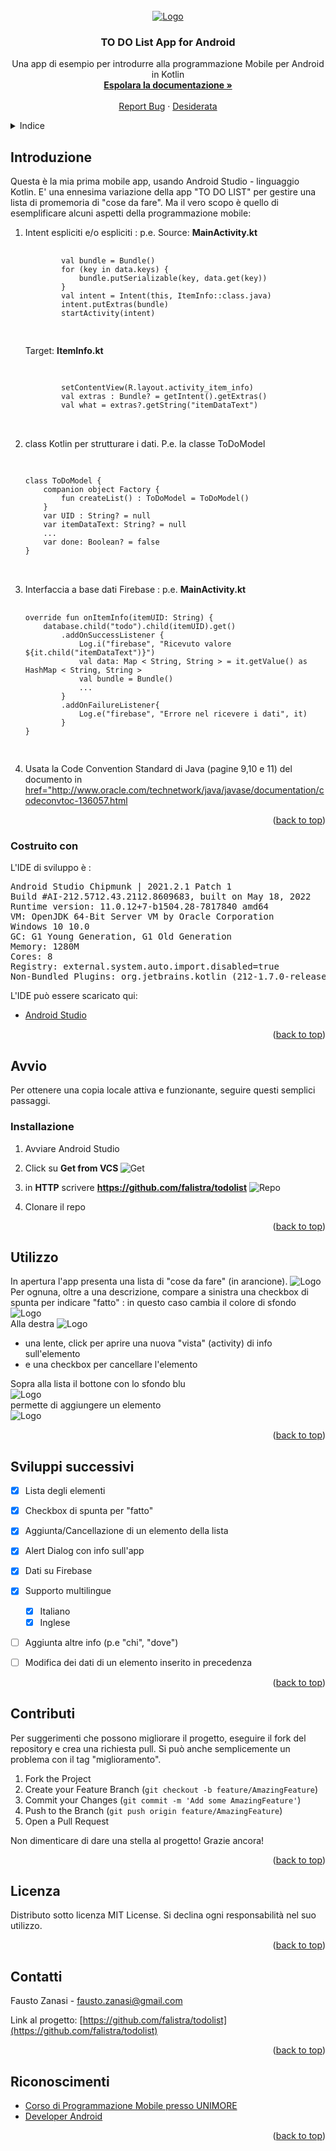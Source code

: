 <div id="top"></div>
<!--
[![Contributors][contributors-shield]][contributors-url]
[![Forks][forks-shield]][forks-url]
[![Stargazers][stars-shield]][stars-url]
[![Issues][issues-shield]][issues-url]
[![MIT License][license-shield]][license-url]
-->


<!-- PROJECT LOGO -->
<br />
<div align="center">
  <a href="https://github.com/falistra/todolist">
    <img src="images/todolist.png" alt="Logo">
  </a>

<h3 align="center">TO DO List App for Android</h3>

  <p align="center">
    Una app di esempio per introdurre alla programmazione Mobile per Android in Kotlin
    <br />
    <a href="https://github.com/falistra/todolist"><strong>Espolara la documentazione »</strong></a>
    <br />
    <br />
    <a href="https://github.com/falistra/todolist/issues">Report Bug</a>
    ·
    <a href="https://github.com/falistra/todolist/issues">Desiderata</a>
  </p>
</div>

<!-- TABLE OF CONTENTS -->
<details>
  <summary>Indice</summary>
  <ol>
    <li>
      <a href="#about-the-project">Il progetto</a>
      <ul>
        <li><a href="#built-with">Costruito con</a></li>
      </ul>
    </li>
    <li>
      <a href="#getting-started">Avvio</a>
      <ul>
        <li><a href="#prerequisites">Prerequisiti</a></li>
        <li><a href="#installation">Installazione</a></li>
      </ul>
    </li>
    <li><a href="#usage">Uso</a></li>
    <li><a href="#roadmap">Roadmap</a></li>
    <li><a href="#contributing">Contributing</a></li>
    <li><a href="#license">Licenza</a></li>
    <li><a href="#contact">Contatti</a></li>
    <li><a href="#acknowledgments">Riconoscimenti</a></li>
  </ol>
</details>


<!-- ABOUT THE PROJECT -->
## Introduzione

Questa è la mia prima mobile app, usando Android Studio - linguaggio Kotlin.
E' una ennesima variazione della app "TO DO LIST" per gestire una lista di promemoria di "cose da fare".
Ma il vero scopo è quello di esemplificare alcuni aspetti della programmazione mobile:

  <ol>
    <li> Intent espliciti e/o espliciti : p.e. Source: <b>MainActivity.kt</b>  <br>
    <pre>
    <code>    
        val bundle = Bundle()
        for (key in data.keys) {
            bundle.putSerializable(key, data.get(key))
        }
        val intent = Intent(this, ItemInfo::class.java)
        intent.putExtras(bundle)
        startActivity(intent)
    </code>
    </pre>
        Target: <b>ItemInfo.kt</b> <br>
    <pre>    
<code>
        setContentView(R.layout.activity_item_info)
        val extras : Bundle? = getIntent().getExtras()
        val what = extras?.getString("itemDataText")
</code>
    </pre>
</li>

<li>
class Kotlin per strutturare i dati. P.e. la classe ToDoModel
    <pre>    
<code>
class ToDoModel {
    companion object Factory {
        fun createList() : ToDoModel = ToDoModel()
    }
    var UID : String? = null
    var itemDataText: String? = null
    ...
    var done: Boolean? = false
}
</code>
    </pre>
</li>


<li> Interfaccia a base dati Firebase : p.e. <b>MainActivity.kt</b>  <br>
    <pre>
    <code>    
override fun onItemInfo(itemUID: String) {
    database.child("todo").child(itemUID).get()
        .addOnSuccessListener {
            Log.i("firebase", "Ricevuto valore ${it.child("itemDataText")}")
            val data: Map &lt; String, String &gt; = it.getValue() as HashMap &lt; String, String &gt;
            val bundle = Bundle()
            ...
        }
        .addOnFailureListener{
            Log.e("firebase", "Errore nel ricevere i dati", it)
        }
}
    </code>
    </pre>
</li>

<li>
Usata la Code Convention Standard di Java (pagine 9,10 e 11) del documento in
<a href="http://www.oracle.com/technetwork/java/javase/documentation/codeconvtoc-136057.html">
href="http://www.oracle.com/technetwork/java/javase/documentation/codeconvtoc-136057.html
</a>
</li>

  </ol>


<p align="right">(<a href="#top">back to top</a>)</p>



### Costruito con

L'IDE di sviluppo è : 
<pre>
Android Studio Chipmunk | 2021.2.1 Patch 1
Build #AI-212.5712.43.2112.8609683, built on May 18, 2022
Runtime version: 11.0.12+7-b1504.28-7817840 amd64
VM: OpenJDK 64-Bit Server VM by Oracle Corporation
Windows 10 10.0
GC: G1 Young Generation, G1 Old Generation
Memory: 1280M
Cores: 8
Registry: external.system.auto.import.disabled=true
Non-Bundled Plugins: org.jetbrains.kotlin (212-1.7.0-release-281-AS5457.46)
</pre>

L'IDE può essere scaricato qui:
* [Android Studio](https://developer.android.com/studio)

<p align="right">(<a href="#top">back to top</a>)</p>


<!-- GETTING STARTED -->
## Avvio 

Per ottenere una copia locale attiva e funzionante, 
seguire questi semplici passaggi.

### Installazione

1. Avviare Android Studio

2. Click su <B> Get from VCS </B>
   <img src="images/AS_1.JPG" alt="Get">

3. in <B>HTTP</B> scrivere  <B>https://github.com/falistra/todolist</B>
   <img src="images/AS_2.JPG" alt="Repo">
4. Clonare il repo


<p align="right">(<a href="#top">back to top</a>)</p>


<!-- USAGE EXAMPLES -->
## Utilizzo
In apertura l'app presenta una lista di "cose da fare" (in arancione).
<img src="images/U_1.JPG" alt="Logo">
<BR>
Per ognuna, oltre a una descrizione, compare a sinistra una checkbox di spunta
per indicare "fatto" : in questo caso cambia il colore di sfondo
<BR>
<img src="images/U_2.JPG" alt="Logo">
<BR>
Alla destra
<img src="images/A_5.JPG" alt="Logo">
* una lente, click per aprire una nuova "vista" (activity) di info sull'elemento
* e una checkbox per cancellare l'elemento

Sopra alla lista il bottone con lo sfondo blu
<BR>
<img src="images/U_3.JPG" alt="Logo">
<BR>
permette di aggiungere un elemento
<BR>
<img src="images/A_4.JPG" alt="Logo">

<p align="right">(<a href="#top">back to top</a>)</p>


<!-- ROADMAP -->
## Sviluppi successivi

- [x] Lista degli elementi
- [x] Checkbox di spunta per "fatto"
- [x] Aggiunta/Cancellazione di un elemento della lista
- [x] Alert Dialog con info sull'app
- [x] Dati su Firebase
- [x] Supporto multilingue 
    - [x] Italiano
    - [x] Inglese
- [ ] Aggiunta altre info (p.e "chi", "dove")
- [ ] Modifica dei dati di un elemento inserito in precedenza


<p align="right">(<a href="#top">back to top</a>)</p>



<!-- CONTRIBUTING -->
## Contributi

Per suggerimenti che possono migliorare il progetto, eseguire il fork del repository e crea una richiesta pull. 
Si può anche semplicemente un problema con il tag "miglioramento".

1. Fork the Project
2. Create your Feature Branch (`git checkout -b feature/AmazingFeature`)
3. Commit your Changes (`git commit -m 'Add some AmazingFeature'`)
4. Push to the Branch (`git push origin feature/AmazingFeature`)
5. Open a Pull Request

Non dimenticare di dare una stella al progetto! Grazie ancora!

<p align="right">(<a href="#top">back to top</a>)</p>



<!-- LICENSE -->
## Licenza

Distributo sotto licenza MIT License.
Si declina ogni responsabilità nel suo utilizzo.

<p align="right">(<a href="#top">back to top</a>)</p>



<!-- CONTACT -->
## Contatti

Fausto Zanasi - fausto.zanasi@gmail.com

Link al progetto: [https://github.com/falistra/todolist](https://github.com/falistra/todolist)

<p align="right">(<a href="#top">back to top</a>)</p>



<!-- ACKNOWLEDGMENTS -->
## Riconoscimenti

* [Corso di Programmazione Mobile presso  UNIMORE](https://git.hipert.unimore.it/ncapodieci/mobileprogramming/-/wikis/home)
* [Developer Android](https://developer.android.com/)

<p align="right">(<a href="#top">back to top</a>)</p>



<!-- MARKDOWN LINKS & IMAGES -->
<!-- https://www.markdownguide.org/basic-syntax/#reference-style-links -->
[contributors-shield]: https://img.shields.io/github/contributors/othneildrew/Best-README-Template.svg?style=for-the-badge
[contributors-url]: https://github.com/othneildrew/Best-README-Template/graphs/contributors
[forks-shield]: https://img.shields.io/github/forks/othneildrew/Best-README-Template.svg?style=for-the-badge
[forks-url]: https://github.com/othneildrew/Best-README-Template/network/members
[stars-shield]: https://img.shields.io/github/stars/othneildrew/Best-README-Template.svg?style=for-the-badge
[stars-url]: https://github.com/othneildrew/Best-README-Template/stargazers
[issues-shield]: https://img.shields.io/github/issues/othneildrew/Best-README-Template.svg?style=for-the-badge
[issues-url]: https://github.com/othneildrew/Best-README-Template/issues
[license-shield]: https://img.shields.io/github/license/othneildrew/Best-README-Template.svg?style=for-the-badge
[license-url]: https://github.com/othneildrew/Best-README-Template/blob/master/LICENSE.txt
[linkedin-shield]: https://img.shields.io/badge/-LinkedIn-black.svg?style=for-the-badge&logo=linkedin&colorB=555
[linkedin-url]: https://linkedin.com/in/othneildrew
